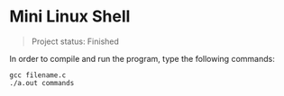 <h1>Mini Linux Shell</h1>

> Project status: Finished

In order to compile and run the program, type the following commands:

```
gcc filename.c
./a.out commands
```
